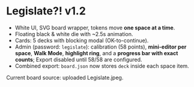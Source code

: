 # Legislate?! v1.2

- White UI, SVG board wrapper, tokens move **one space at a time**.
- Floating black & white die with ~2.5s animation.
- Cards: 5 decks with blocking modal (OK-to-continue).
- Admin (password: `legislate`): calibration (58 points), **mini-editor per space**, **Walk Mode**, **highlight ring**, and a **progress bar with exact counts**; Export disabled until 58/58 are configured.
- Combined export: `board.json` now stores `deck` inside each space item.

Current board source: uploaded Legislate.jpeg.
